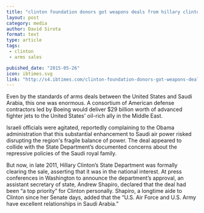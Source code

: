 ```yaml
---
title: "clinton foundation donors got weapons deals from hillary clinton's state department." 
layout: post
category: media
author: David Sirota
format: text
type: article
tags: 
 - clinton
 - arms sales

pubished_date: "2015-05-26"
icon: ibtimes.svg
link: "http://s4.ibtimes.com/clinton-foundation-donors-got-weapons-deals-hillary-clintons-state-department-1934187"
---
```


Even by the standards of arms deals between the United States and Saudi Arabia,
this one was enormous. A consortium of American defense contractors led by
Boeing would deliver $29 billion worth of advanced fighter jets to the United
States' oil-rich ally in the Middle East.

Israeli officials were agitated, reportedly complaining to the Obama
administration that this substantial enhancement to Saudi air power risked
disrupting the region's fragile balance of power. The deal appeared to collide
with the State Department’s documented concerns about the repressive policies
of the Saudi royal family.

But now, in late 2011, Hillary Clinton’s State Department was formally clearing
the sale, asserting that it was in the national interest. At press conferences
in Washington to announce the department’s approval, an assistant secretary of
state, Andrew Shapiro, declared that the deal had been “a top priority” for
Clinton personally. Shapiro, a longtime aide to Clinton since her Senate days,
added that the “U.S. Air Force and U.S. Army have excellent relationships in
Saudi Arabia.”
